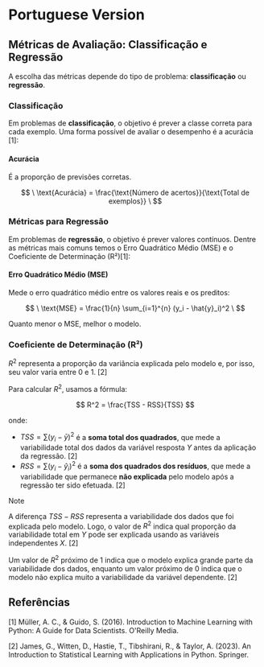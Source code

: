 # Portuguese Version

## Métricas de Avaliação: Classificação e Regressão

A escolha das métricas depende do tipo de problema: **classificação** ou **regressão**.

### Classificação

Em problemas de **classificação**, o objetivo é prever a classe correta para cada exemplo. Uma forma possível de avaliar o desempenho é a acurácia [1]:

#### Acurácia
É a proporção de previsões corretas.

$$
\
\text{Acurácia} = \frac{\text{Número de acertos}}{\text{Total de exemplos}}
\
$$

### Métricas para Regressão

Em problemas de **regressão**, o objetivo é prever valores contínuos. Dentre as métricas mais comuns temos o Erro Quadrático Médio (MSE) e o Coeficiente de Determinação (R²)[1]:


#### Erro Quadrático Médio (MSE)
Mede o erro quadrático médio entre os valores reais e os preditos:

$$
\
\text{MSE} = \frac{1}{n} \sum_{i=1}^{n} (y_i - \hat{y}_i)^2
\
$$

Quanto menor o MSE, melhor o modelo.


### Coeficiente de Determinação (R²)
$R^2$ representa a proporção da variância explicada pelo modelo e, por isso, seu valor varia entre 0 e 1. [2]

Para calcular $R^2$, usamos a fórmula:

$$
R^2 = \frac{TSS - RSS}{TSS}
$$

onde:

- $TSS = \sum (y_i - \bar{y})^2$ é a **soma total dos quadrados**, que mede a variabilidade total dos dados da variável resposta $Y$ antes da aplicação da regressão. [2]
- $RSS = \sum (y_i - \hat{y}_i)^2$ é a **soma dos quadrados dos resíduos**, que mede a variabilidade que permanece **não explicada** pelo modelo após a regressão ter sido efetuada. [2]

> [!NOTE]
> A diferença $TSS - RSS$ representa a variabilidade dos dados que foi explicada pelo modelo.
> Logo, o valor de $R^2$ indica qual proporção da variabilidade total em $Y$ pode ser explicada usando as variáveis independentes $X$. [2]

Um valor de $R^2$ próximo de 1 indica que o modelo explica grande parte da variabilidade dos dados, enquanto um valor próximo de 0 indica que o modelo não explica muito a variabilidade da variável dependente. [2]

## Referências
[1] Müller, A. C., & Guido, S. (2016). Introduction to Machine Learning with Python: A Guide for Data Scientists. O'Reilly Media.

[2] James, G., Witten, D., Hastie, T., Tibshirani, R., & Taylor, A. (2023). An Introduction to Statistical Learning with Applications in Python. Springer.
